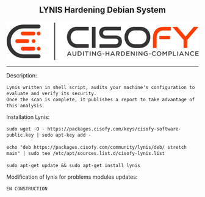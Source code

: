 <b><p align="center">LYNIS Hardening Debian System</p></b>
----------------------------------------

<p align="center">
  <img src="../files/lynis.png"/>
</p>

----------------------------------------

Description:
```
Lynis written in shell script, audits your machine's configuration to evaluate and verify its security.
Once the scan is complete, it publishes a report to take advantage of this analysis.
```
Installation Lynis:

```
sudo wget -O - https://packages.cisofy.com/keys/cisofy-software-public.key | sudo apt-key add -

echo "deb https://packages.cisofy.com/community/lynis/deb/ stretch main" | sudo tee /etc/apt/sources.list.d/cisofy-lynis.list

sudo apt-get update && sudo apt-get install lynis
```
Modification of lynis for problems modules updates: 

```
EN CONSTRUCTION


```
